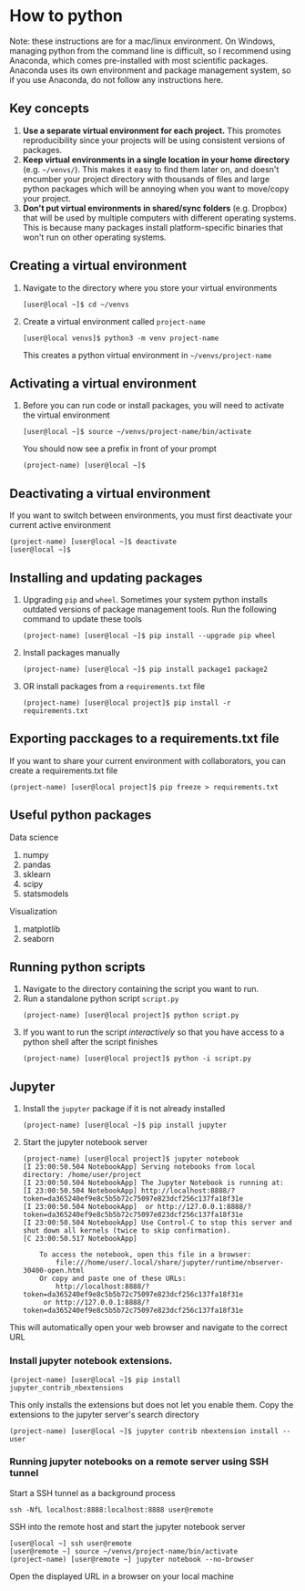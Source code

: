 # How to python

Note: these instructions are for a mac/linux environment. On Windows, managing python from the command line is difficult, so I recommend using Anaconda, which comes pre-installed with most scientific packages. Anaconda uses its own environment and package management system, so if you use Anaconda, do not follow any instructions here. 

## Key concepts
1. **Use a separate virtual environment for each project.** This promotes reproducibility since your projects will be using consistent versions of packages. 
1. **Keep virtual environments in a single location in your home directory** (e.g. `~/venvs/`). This makes it easy to find them later on, and doesn't encumber your project directory with thousands of files and large python packages which will be annoying when you want to move/copy your project. 
1. **Don't put virtual environments in shared/sync folders** (e.g. Dropbox) that will be used by multiple computers with different operating systems. This is because many packages install platform-specific binaries that won't run on other operating systems.

## Creating a virtual environment
1. Navigate to the directory where you store your virtual environments
    ```
    [user@local ~]$ cd ~/venvs
    ```
1. Create a virtual environment called `project-name`
    ```
    [user@local venvs]$ python3 -m venv project-name
    ```
    This creates a python virtual environment in `~/venvs/project-name`

## Activating a virtual environment
1. Before you can run code or install packages, you will need to activate the virtual environment
    ```
    [user@local ~]$ source ~/venvs/project-name/bin/activate
    ```
    You should now see a prefix in front of your prompt
    ```
    (project-name) [user@local ~]$ 
    ```
    
## Deactivating a virtual environment
If you want to switch between environments, you must first deactivate your current active environment
```
(project-name) [user@local ~]$ deactivate
[user@local ~]$
```

## Installing and updating packages
1. Upgrading `pip` and `wheel`. Sometimes your system python installs outdated versions of package management tools. Run the following command to update these tools
    ```
    (project-name) [user@local ~]$ pip install --upgrade pip wheel
    ```
1. Install packages manually
    ```
    (project-name) [user@local ~]$ pip install package1 package2
    ```
1. OR install packages from a `requirements.txt` file
    ```
    (project-name) [user@local project]$ pip install -r requirements.txt
    ```

## Exporting pacckages to a requirements.txt file
If you want to share your current environment with collaborators, you can create a requirements.txt file 
```
(project-name) [user@local project]$ pip freeze > requirements.txt
```

## Useful python packages
Data science
1. numpy
1. pandas
1. sklearn
1. scipy
1. statsmodels

Visualization
1. matplotlib
1. seaborn

## Running python scripts
1. Navigate to the directory containing the script you want to run. 
1. Run a standalone python script `script.py`
    ```
    (project-name) [user@local project]$ python script.py
    ```
1. If you want to run the script *interactively* so that you have access to a python shell after the script finishes
    ```
    (project-name) [user@local project]$ python -i script.py
    ```

## Jupyter
1. Install the `jupyter` package if it is not already installed
    ```
    (project-name) [user@local ~]$ pip install jupyter
    ```
1. Start the jupyter notebook server
    ```
    (project-name) [user@local project]$ jupyter notebook
    [I 23:00:50.504 NotebookApp] Serving notebooks from local directory: /home/user/project
    [I 23:00:50.504 NotebookApp] The Jupyter Notebook is running at:
    [I 23:00:50.504 NotebookApp] http://localhost:8888/?token=da365240ef9e8c5b5b72c75097e823dcf256c137fa18f31e
    [I 23:00:50.504 NotebookApp]  or http://127.0.0.1:8888/?token=da365240ef9e8c5b5b72c75097e823dcf256c137fa18f31e
    [I 23:00:50.504 NotebookApp] Use Control-C to stop this server and shut down all kernels (twice to skip confirmation).
    [C 23:00:50.517 NotebookApp] 

        To access the notebook, open this file in a browser:
            file:///home/user/.local/share/jupyter/runtime/nbserver-30400-open.html
        Or copy and paste one of these URLs:
            http://localhost:8888/?token=da365240ef9e8c5b5b72c75097e823dcf256c137fa18f31e
         or http://127.0.0.1:8888/?token=da365240ef9e8c5b5b72c75097e823dcf256c137fa18f31e
    ```
  This will automatically open your web browser and navigate to the correct URL

### Install jupyter notebook extensions. 
```
(project-name) [user@local ~]$ pip install jupyter_contrib_nbextensions
```
This only installs the extensions but does not let you enable them. Copy the extensions to the jupyter server's search directory
```
(project-name) [user@local ~]$ jupyter contrib nbextension install --user
```

### Running jupyter notebooks on a remote server using SSH tunnel
Start a SSH tunnel as a background process
```
ssh -NfL localhost:8888:localhost:8888 user@remote
```
SSH into the remote host and start the jupyter notebook server
```
[user@local ~] ssh user@remote
[user@remote ~] source ~/venvs/project-name/bin/activate
(project-name) [user@remote ~] jupyter notebook --no-browser
```
Open the displayed URL in a browser on your local machine
